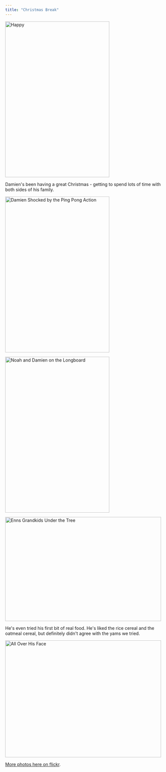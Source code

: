 ```yaml
---
title: "Christmas Break"
---
```

<p><a href="https://www.flickr.com/photos/lemon/2144207374/" class="tt-flickr"><img src="https://farm3.static.flickr.com/2158/2144207374_2f4e7c41dc.jpg" alt="Happy" width="334" height="500" border="0" /></a></p>
<p>Damien's been having a great Christmas - getting to spend lots of time with both sides of his family.</p>
<p><a href="https://www.flickr.com/photos/lemon/2143423855/" class="tt-flickr"><img src="https://farm3.static.flickr.com/2065/2143423855_e1986a55e0.jpg" alt="Damien Shocked by the Ping Pong Action" width="334" height="500" border="0" /></a></p>
<p><a href="https://www.flickr.com/photos/lemon/2143361071/" class="tt-flickr"><img src="https://farm3.static.flickr.com/2050/2143361071_47864ea07a.jpg" alt="Noah and Damien on the Longboard" width="334" height="500" border="0" /></a></p>
<p><a href="https://www.flickr.com/photos/lemon/2144063884/" class="tt-flickr"><img src="https://farm3.static.flickr.com/2059/2144063884_581f322b5d.jpg" alt="Enns Grandkids Under the Tree" width="500" height="334" border="0" /></a></p>
<p>He's even tried his first bit of real food.  He's liked the rice cereal and the oatmeal cereal, but definitely didn't agree with the yams we tried.</p>
<p><a href="https://www.flickr.com/photos/lemon/2144019302/" class="tt-flickr"><img src="https://farm3.static.flickr.com/2153/2144019302_d21550a9a6.jpg" alt="All Over His Face" width="500" height="375" border="0" /></a></p>
<p><a href="https://www.flickr.com/photos/lemon/sets/72157603564773080/">More photos here on flickr</a>.</p>
